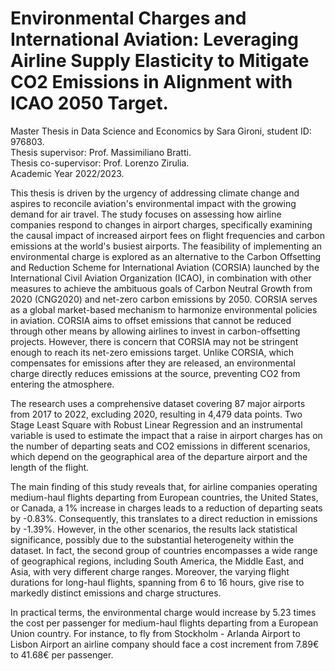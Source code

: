 # Environmental Charges and International Aviation: Leveraging Airline Supply Elasticity to Mitigate CO2 Emissions in Alignment with ICAO 2050 Target.
 Master Thesis in Data Science and Economics by Sara Gironi, student ID: 976803.  
 Thesis supervisor: Prof. Massimiliano Bratti.  
 Thesis co-supervisor: Prof. Lorenzo Zirulia.   
 Academic Year 2022/2023. 
 
This thesis is driven by the urgency of addressing climate change and aspires to reconcile aviation's environmental impact with the growing demand for air travel. The study focuses on assessing how airline companies respond to changes in airport charges, specifically examining the causal impact of increased airport fees on flight frequencies and carbon emissions at the world's busiest airports. The feasibility of implementing an environmental charge is explored as an alternative to the Carbon Offsetting and Reduction Scheme for International Aviation (CORSIA) launched by the International Civil Aviation Organization (ICAO), in combination with other measures to achieve the ambituous goals of Carbon Neutral Growth from 2020 (CNG2020) and net-zero carbon emissions by 2050. CORSIA serves as a global market-based mechanism to harmonize environmental policies in aviation. CORSIA aims to offset emissions that cannot be reduced through other means by allowing airlines to invest in carbon-offsetting projects. However, there is concern that CORSIA may not be stringent enough to reach its net-zero emissions target.
Unlike CORSIA, which compensates for emissions after they are released, an environmental charge directly reduces emissions at the source, preventing CO2 from entering the atmosphere.

The research uses a comprehensive dataset covering 87 major airports from 2017 to 2022, excluding 2020, resulting in 4,479 data points. Two Stage Least Square with Robust Linear Regression and an instrumental variable is used to estimate the impact that a raise in airport charges has on the number of departing seats and CO2 emissions in different scenarios, which depend on the geographical area of the departure airport and the length of the flight. 

The main finding of this study reveals that, for airline companies operating medium-haul flights departing from European countries, the United States, or Canada, a 1% increase in charges leads to a reduction of departing seats by -0.83%. Consequently, this translates to a direct reduction in emissions by -1.39%. 
However, in the other scenarios, the results lack statistical significance, possibly due to the substantial heterogeneity within the dataset. In fact, the second group of countries encompasses a wide range of geographical regions, including South America, the Middle East, and Asia, with very different charge ranges. Moreover, the varying flight durations for long-haul flights, spanning from 6 to 16 hours, give rise to markedly distinct emissions and charge structures.

In practical terms, the environmental charge would increase by 5.23 times the cost per passenger for medium-haul flights departing from a European Union country. For instance, to fly from Stockholm - Arlanda Airport to Lisbon Airport an airline company should face a cost increment from 7.89€ to 41.68€ per passenger. 



